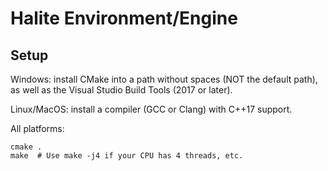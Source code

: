 # Halite Environment/Engine

## Setup

Windows: install CMake into a path without spaces (NOT the default path), as well as the Visual Studio Build Tools (2017 or later).

Linux/MacOS: install a compiler (GCC or Clang) with C++17 support.

All platforms:

    cmake .
    make  # Use make -j4 if your CPU has 4 threads, etc.
